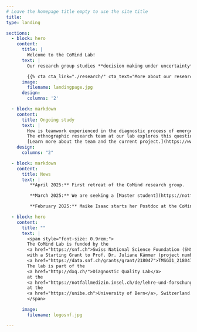 ```yaml
---
# Leave the homepage title empty to use the site title
title:
type: landing

sections:
  - block: hero
    content:
      title: |
        Welcome to the CoMind Lab!
      text: |
        Our research group studies **decision making under uncertainty**, such as in the emergency room, to gain a clearer understanding of how medical diagnostics and other high-risk decisions can be improved.

        {{% cta cta_link="./research/" cta_text="More about our research" %}}
      image:
        filename: landingpage.jpg
      design:
        columns: '2'

  - block: markdown
    content:
      title: Ongoing study
      text: |
        How is teamwork experienced in the diagnostic process of emergency care?  
        The ethnographic research team at our lab explores this question through in-depth observations and interviews in Swiss emergency departments.  
        [Learn more about the team and the current project.](https://www.teams-notfall.org/)
    design:
      columns: "2"

  - block: markdown
    content:
      title: News
      text: |
         **April 2025:** First retreat of the CoMind research group.

         **March 2025:** We are seeking a [Master student](https://notfallmedizin.insel.ch/fileadmin/Notfallzentrum/PDF_Dokumente/Forschung_Div._PDF_Dokumente/Ausschreibung_Masterarbeit_Ethnographie_CoMind_Lab.pdf) for our ethnographic study and a [PhD student](https://notfallmedizin.insel.ch/fileadmin/Notfallzentrum/PDF_Dokumente/Forschung_Div._PDF_Dokumente/CoMind_PhD_student_1.pdf) for our experimental work.

         **February 2025:** Maike Isaac starts her Postdoc at the CoMind Lab. Mara Hofer and Theresa Halbritter join the research group as student research assistants.

  - block: hero
    content:
      title: ""
      text: |
        <span style="font-size: 0.9rem;">
        The CoMind Lab is funded by the 
        <a href="https://snf.ch">Swiss National Science Foundation (SNSF)</a>
        with a Starting Grant to Prof. Dr. Juliane Kämmer (project number 
        <a href="https://data.snf.ch/grants/grant/218047">TMSGI1_218047</a>).
        The lab is part of the 
        <a href="http://dxq.ch/">Diagnostic Quality Lab</a>
        at the 
        <a href="https://notfallmedizin.insel.ch/de/lehre-und-forschung/forschungsschwerpunkte-und-gruppen/diagnostic-quality-lab">Department of Emergency Medicine</a> 
        at the 
        <a href="https://unibe.ch">University of Bern</a>, Switzerland.
        </span>

      image:
        filename: logosnf.jpg

---
```

